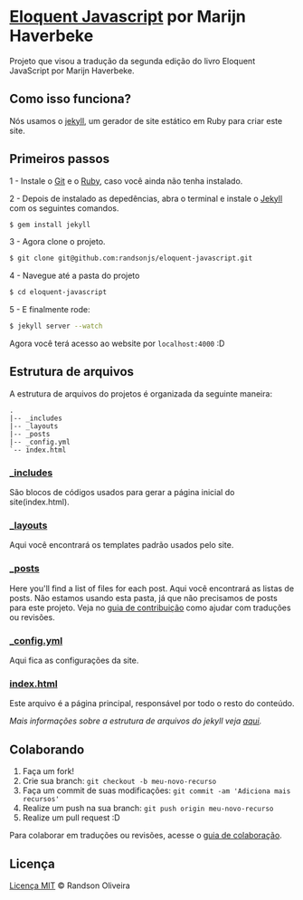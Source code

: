# [Eloquent Javascript](http://eloquentjavascript.com.br) por Marijn Haverbeke

Projeto que visou a tradução da segunda edição do livro Eloquent JavaScript por Marijn Haverbeke.

## Como isso funciona?

Nós usamos o [jekyll](http://jekyllrb.com/), um gerador de site estático em Ruby para criar este site.

## Primeiros passos

1 - Instale o [Git](http://git-scm.com/downloads) e o [Ruby](https://www.ruby-lang.org/pt/downloads/), caso você ainda não tenha instalado.

2 - Depois de instalado as depedências, abra o terminal e instale o [Jekyll](http://jekyllrb.com) com os seguintes comandos.

```sh
$ gem install jekyll
```

3 - Agora clone o projeto.
```sh
$ git clone git@github.com:randsonjs/eloquent-javascript.git
```

4 - Navegue até a pasta do projeto
```sh
$ cd eloquent-javascript
```

5 - E finalmente rode:
```sh
$ jekyll server --watch
```

Agora você terá acesso ao website por `localhost:4000` :D

## Estrutura de arquivos

A estrutura de arquivos do projetos é organizada da seguinte maneira:

```
.
|-- _includes
|-- _layouts
|-- _posts
|-- _config.yml
`-- index.html
```

### [_includes](https://github.com/randsonjs/eloquent-javascript/_includes)

São blocos de códigos usados para gerar a página inicial do site(index.html).

### [_layouts](https://github.com/randsonjs/eloquent-javascript/_layouts)

Aqui você encontrará os templates padrão usados pelo site.

### [_posts](https://github.com/randsonjs/eloquent-javascript/_posts)

Here you'll find a list of files for each post.
Aqui você encontrará as listas de posts. Não estamos usando esta pasta, já que não precisamos de posts para este projeto. Veja no [guia de contribuição](./CONTRIBUTING.md) como ajudar com traduções ou revisões.

### [_config.yml](https://github.com/randsonjs/eloquent-javascript/_config.yml)

Aqui fica as configurações da site.

### [index.html](https://github.com/randsonjs/eloquent-javascript/index.html)

Este arquivo é a página principal, responsável por todo o resto do conteúdo.

_Mais informações sobre a estrutura de arquivos do jekyll veja [aqui](https://github.com/mojombo/jekyll/wiki/Usage)._

## Colaborando

1. Faça um fork!
2. Crie sua branch: `git checkout -b meu-novo-recurso`
3. Faça um commit de suas modificações: `git commit -am 'Adiciona mais recursos'`
4. Realize um push na sua branch: `git push origin meu-novo-recurso`
5. Realize um pull request :D

Para colaborar em traduções ou revisões, acesse o [guia de colaboração](./CONTRIBUTING.md).

## Licença
[Licença MIT](./LICENSE) © Randson Oliveira
